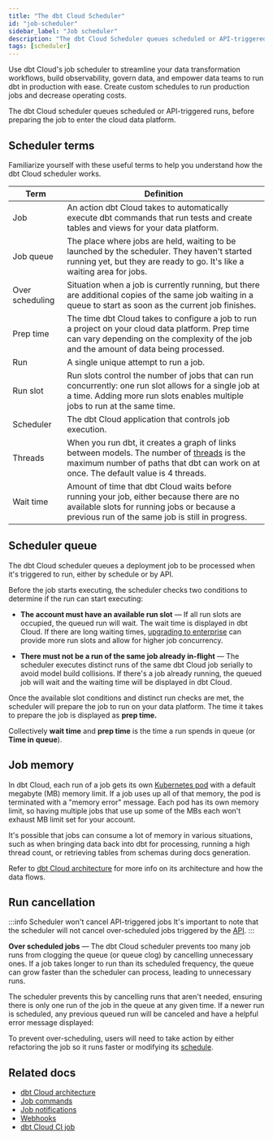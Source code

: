 ```yaml
---
title: "The dbt Cloud Scheduler"
id: "job-scheduler"
sidebar_label: "Job scheduler"
description: "The dbt Cloud Scheduler queues scheduled or API-triggered runs, before preparing the job to enter cloud data platform. Build observability into transformation workflows with the in-app scheduling, logging, and alerting." 
tags: [scheduler]
---
```


Use dbt Cloud's job scheduler to streamline your data transformation workflows, build observability, govern data, and empower data teams to run dbt in production with ease. Create custom schedules to run production jobs and decrease operating costs.

The dbt Cloud scheduler queues scheduled or API-triggered runs, before preparing the job to enter the cloud data platform. 

## Scheduler terms

Familiarize yourself with these useful terms to help you understand how the dbt Cloud scheduler works.

| Term | Definition |
| --- | --- |
| Job | An action dbt Cloud takes to automatically execute dbt commands that run tests and create tables and views for your data platform. |
| Job queue | The place where jobs are held, waiting to be launched by the scheduler. They haven't started running yet, but they are ready to go. It's like a waiting area for jobs. |
| Over scheduling | Situation when a job is currently running, but there are additional copies of the same job waiting in a queue to start as soon as the current job finishes. |
| Prep time | The time dbt Cloud takes to configure a job to run a project on your cloud data platform. Prep time can vary depending on the complexity of the job and the amount of data being processed. |
| Run | A single unique attempt to run a job. |
| Run slot | Run slots control the number of jobs that can run concurrently: one run slot allows for a single job at a time. Adding more run slots enables multiple jobs to run at the same time. |
| Scheduler | The dbt Cloud application that controls job execution. |
| Threads | When you run dbt, it creates a graph of links between models. The number of [threads](/docs/core/connection-profiles#understanding-threads) is the maximum number of paths that dbt can work on at once. The default value is 4 threads. |
| Wait time | Amount of time that dbt Cloud waits before running your job, either because there are no available slots for running jobs or because a previous run of the same job is still in progress. |


## Scheduler queue

The dbt Cloud scheduler queues a deployment job to be processed when it's triggered to run, either by schedule or by API. 

Before the job starts executing, the scheduler checks two conditions to determine if the run can start executing:

- **The account must have an available run slot** &mdash; If all run slots are occupied, the queued run will wait. The wait time is displayed in dbt Cloud. If there are long waiting times, [upgrading to enterprise](https://www.getdbt.com/contact/) can provide more run slots and allow for higher job concurrency.

- **There must not be a run of the same job already in-flight** &mdash; The scheduler executes distinct runs of the same dbt Cloud job serially to avoid model build collisions. If there's a job already running, the queued job will wait and the waiting time will be displayed in dbt Cloud.

Once the available slot conditions and distinct run checks are met, the scheduler will prepare the job to run on your data platform. The time it takes to prepare the job is displayed as **prep time.**

Collectively **wait time** and **prep time** is the time a run spends in queue (or **Time in queue**).

<Lightbox src="/img/docs/dbt-cloud/deployment/deploy-scheduler.jpg" width="85%" title="An overview of a dbt Cloud job run"/>

## Job memory

In dbt Cloud, each run of a job gets its own [Kubernetes pod](https://en.wikipedia.org/wiki/Kubernetes) with a default megabyte (MB) memory limit. If a job uses up all of that memory, the pod is terminated with a "memory error" message. Each pod has its own memory limit, so having multiple jobs that use up some of the MBs each won't exhaust MB limit set for your account.

It's possible that jobs can consume a lot of memory in various situations, such as when bringing data back into dbt for processing, running a high thread count, or retrieving tables from schemas during docs generation.

Refer to [dbt Cloud architecture](/docs/cloud/about-cloud/architecture) for more info on its architecture and how the data flows.


<!-- leaving space for CI job treatment, runtime, warm up pods updates

-->

## Run cancellation

:::info Scheduler won't cancel API-triggered jobs 
It's important to note that the scheduler will not cancel over-scheduled jobs triggered by the [API](/docs/dbt-cloud-apis/overview).
:::

**Over scheduled jobs** &mdash; The dbt Cloud scheduler prevents too many job runs from clogging the queue (or queue clog) by cancelling unnecessary ones. If a job takes longer to run than its scheduled frequency, the queue can grow faster than the scheduler can process, leading to unnecessary runs. 

The scheduler prevents this by cancelling runs that aren't needed, ensuring there is only one run of the job in the queue at any given time. If a newer run is scheduled, any previous queued run will be canceled and have a helpful error message displayed:

<Lightbox src="/img/docs/dbt-cloud/deployment/run-error-message.jpg" width="85%" title="The cancelled runs display a helpful error message explaining why the run was cancelled and recommendations"/>

To prevent over-scheduling, users will need to take action by either refactoring the job so it runs faster or modifying its [schedule](/docs/deploy/job-triggers).

## Related docs
- [dbt Cloud architecture](/docs/cloud/about-cloud/architecture#about-dbt-cloud-architecture)
- [Job commands](/docs/deploy/job-commands)
- [Job notifications](/docs/deploy/job-notifications)
- [Webhooks](/docs/deploy/webhooks)
- [dbt Cloud CI job](/docs/deploy/cloud-ci-job)





